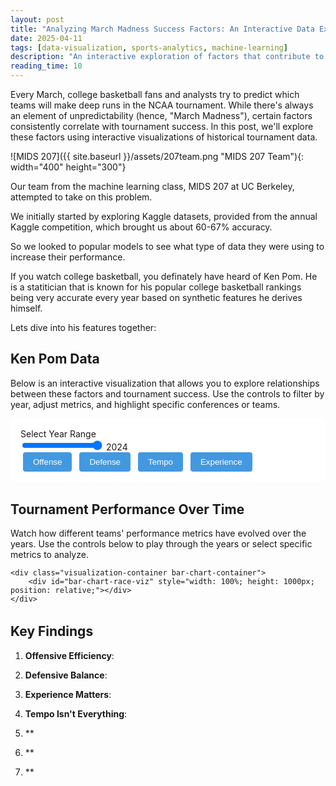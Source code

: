 ```yaml
---
layout: post
title: "Analyzing March Madness Success Factors: An Interactive Data Exploration"
date: 2025-04-11
tags: [data-visualization, sports-analytics, machine-learning]
description: "An interactive exploration of factors that contribute to success in the NCAA March Madness tournament, using historical data and advanced analytics."
reading_time: 10
---
```


Every March, college basketball fans and analysts try to predict which teams will make deep runs in the NCAA tournament. While there's always an element of unpredictability (hence, "March Madness"), certain factors consistently correlate with tournament success. In this post, we'll explore these factors using interactive visualizations of historical tournament data.

![MIDS 207]({{ site.baseurl }}/assets/207team.png "MIDS 207 Team"){: width="400" height="300"}

Our team from the machine learning class, MIDS 207 at UC Berkeley, attempted to take on this problem. 

We initially started by exploring Kaggle datasets, provided from the annual Kaggle competition, which brought us about 60-67% accuracy. 

So we looked to popular models to see what type of data they were using to increase their performance.

If you watch college basketball, you definately have heard of Ken Pom. He is a statitician that is known for his popular college basketball rankings being very accurate every year based on synthetic features he derives himself.

Lets dive into his features together:

## Ken Pom Data

Below is an interactive visualization that allows you to explore relationships between these factors and tournament success. Use the controls to filter by year, adjust metrics, and highlight specific conferences or teams.

<div class="visualization-container">
    <div class="visualization-controls">
        <div class="viz-slider">
            <label for="year-slider">Select Year Range</label>
            <div class="slider-container">
                <input type="range" id="year-slider" min="2002" max="2024" value="2024">
                <span id="year-display">2024</span>
            </div>
        </div>
        <div class="metric-toggles">
            <button class="viz-button active" data-metric="offensive">Offense</button>
            <button class="viz-button" data-metric="defensive">Defense</button>
            <button class="viz-button" data-metric="tempo">Tempo</button>
            <button class="viz-button" data-metric="experience">Experience</button>
        </div>
    </div>
    <div id="success-factors-viz"></div>
</div>

<!-- Bar Chart Race Visualization -->
<div class="visualization-section">
    <h2>Tournament Performance Over Time</h2>
    <p>Watch how different teams' performance metrics have evolved over the years. Use the controls below to play through the years or select specific metrics to analyze.</p>
    
    <div class="visualization-container bar-chart-container">
        <div id="bar-chart-race-viz" style="width: 100%; height: 1000px; position: relative;"></div>
    </div>
</div>

<style>
/* Essential styles for the bar chart race */
.visualization-section {
    margin: 2rem 0;
    width: 100%;
    max-width: 1200px;
    margin-left: auto;
    margin-right: auto;
}

.bar-chart-container {
    background: var(--background-color, white);
    border-radius: 8px;
    padding: 1.5rem;
    box-shadow: 0 2px 4px rgba(0, 0, 0, 0.1);
    width: 100%;
    overflow: hidden;
    min-height: 1000px;
}

.tournament-chart {
    background: var(--background-color, white);
    width: 100%;
    height: 100%;
}

.chart-title {
    font-size: 16px;
    font-weight: bold;
}

.chart-subtitle {
    font-size: 14px;
}

.bar {
    transition: width 0.5s ease;
}

.bar-label {
    font-size: 12px;
    fill: var(--text-color, black);
}

.seed-label {
    fill: var(--text-color, black);
}

.axis-label {
    font-size: 12px;
    fill: var(--text-color, black);
}

.x-axis text {
    fill: var(--text-color, black);
}

.x-axis line,
.x-axis path {
    stroke: var(--text-color, black);
}

/* Control styles */
.visualization-controls {
    margin-bottom: 1rem;
    padding: 1rem;
    background: var(--background-color, white);
    border-radius: 4px;
}

.control-group {
    margin-bottom: 0.5rem;
}

.viz-button {
    padding: 0.5rem 1rem;
    margin: 0 0.25rem;
    border: none;
    border-radius: 4px;
    background: var(--accent-color, #4299e1);
    color: white;
    cursor: pointer;
}

.viz-button:hover {
    opacity: 0.9;
}

.viz-select {
    padding: 0.5rem;
    border-radius: 4px;
    border: 1px solid var(--border-color, #e2e8f0);
}

.year-display {
    font-size: 14px;
    margin-bottom: 0.5rem;
}
</style>

<script>
// Load D3.js first
const d3Script = document.createElement('script');
d3Script.src = "https://d3js.org/d3.v7.min.js";
d3Script.onload = function() {
    console.log("D3.js loaded successfully");
    
    // Create a global namespace for shared data and functions
    if (!window.marchMadness) {
        window.marchMadness = {
            state: {
                data: null,
                classificationData: null,
                selectedYear: 2024,
                initialized: false
            }
        };
    }

    // Only set up initialization if not already done
    if (!window.marchMadness.initialized) {
        window.marchMadness.initialized = true;
        
        // Load visualization scripts
        const mainScript = document.createElement('script');
        mainScript.src = "{{ '/assets/js/visualizations/march-madness.js' | relative_url }}";
        
        const barChartScript = document.createElement('script');
        barChartScript.src = "{{ '/assets/js/visualizations/d3-tournament-bar-chart-race.js' | relative_url }}";
        
        // Track loaded state
        let mainScriptLoaded = false;
        let barChartScriptLoaded = false;
        let dataLoaded = false;
        
        function checkInitialization() {
            if (mainScriptLoaded && barChartScriptLoaded && dataLoaded) {
                console.log("All dependencies loaded, initializing visualizations");
                if (window.marchMadness.tournamentBarChartRace && 
                    typeof window.marchMadness.tournamentBarChartRace.init === 'function') {
                    console.log("Initializing bar chart race");
                    window.marchMadness.tournamentBarChartRace.init();
                }
            }
        }
        
        mainScript.onload = function() {
            console.log("Main visualization script loaded");
            mainScriptLoaded = true;
            
            // Set up callback for when data is ready
            if (!window.marchMadness.onDataReady) {
                window.marchMadness.onDataReady = function() {
                    console.log("Data loaded");
                    dataLoaded = true;
                    checkInitialization();
                };
            }
        };
        
        barChartScript.onload = function() {
            console.log("Bar chart race script loaded");
            barChartScriptLoaded = true;
            checkInitialization();
        };
        
        // Only append scripts if they haven't been added yet
        if (!document.querySelector('script[src*="march-madness.js"]')) {
            document.body.appendChild(mainScript);
        }
        if (!document.querySelector('script[src*="d3-tournament-bar-chart-race.js"]')) {
            document.body.appendChild(barChartScript);
        }
    }
};
document.head.appendChild(d3Script);
</script>

## Key Findings

1. **Offensive Efficiency**: 

2. **Defensive Balance**: 

3. **Experience Matters**: 

4. **Tempo Isn't Everything**: 

5. **

6. **

7. **
